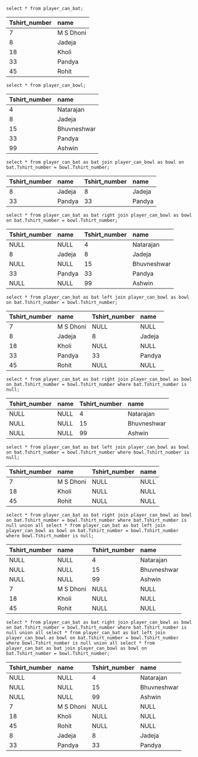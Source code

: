 ```syntax
select * from player_can_bat;
```

| Tshirt_number | name      |
| :------------ | :-------- |
| 7             | M S Dhoni |
| 8             | Jadeja    |
| 18            | Kholi     |
| 33            | Pandya    |
| 45            | Rohit     |

```syntax
select * from player_can_bowl;
```

| Tshirt_number | name        |
| :------------ | :---------- |
| 4             | Natarajan   |
| 8             | Jadeja      |
| 15            | Bhuvneshwar |
| 33            | Pandya      |
| 99            | Ashwin      |

```syntax
select * from player_can_bat as bat join player_can_bowl as bowl on bat.Tshirt_number = bowl.Tshirt_number;
```

| Tshirt_number | name   | Tshirt_number | name   |
| :------------ | :----- | :------------ | :----- |
| 8             | Jadeja | 8             | Jadeja |
| 33            | Pandya | 33            | Pandya |

```syntax
select * from player_can_bat as bat right join player_can_bowl as bowl on bat.Tshirt_number = bowl.Tshirt_number;
```

| Tshirt_number | name   | Tshirt_number | name        |
| :------------ | :----- | :------------ | :---------- |
| NULL          | NULL   | 4             | Natarajan   |
| 8             | Jadeja | 8             | Jadeja      |
| NULL          | NULL   | 15            | Bhuvneshwar |
| 33            | Pandya | 33            | Pandya      |
| NULL          | NULL   | 99            | Ashwin      |

```syntax
select * from player_can_bat as bat left join player_can_bowl as bowl on bat.Tshirt_number = bowl.Tshirt_number;
```

| Tshirt_number | name      | Tshirt_number | name   |
| :------------ | :-------- | :------------ | :----- |
| 7             | M S Dhoni | NULL          | NULL   |
| 8             | Jadeja    | 8             | Jadeja |
| 18            | Kholi     | NULL          | NULL   |
| 33            | Pandya    | 33            | Pandya |
| 45            | Rohit     | NULL          | NULL   |

```syntax
select * from player_can_bat as bat right join player_can_bowl as bowl on bat.Tshirt_number = bowl.Tshirt_number where bat.Tshirt_number is null;
```

| Tshirt_number | name | Tshirt_number | name        |
| :------------ | :--- | :------------ | :---------- |
| NULL          | NULL | 4             | Natarajan   |
| NULL          | NULL | 15            | Bhuvneshwar |
| NULL          | NULL | 99            | Ashwin      |

```syntax
select * from player_can_bat as bat left join player_can_bowl as bowl on bat.Tshirt_number = bowl.Tshirt_number where bowl.Tshirt_number is null;
```

| Tshirt_number | name      | Tshirt_number | name |
| :------------ | :-------- | :------------ | :--- |
| 7             | M S Dhoni | NULL          | NULL |
| 18            | Kholi     | NULL          | NULL |
| 45            | Rohit     | NULL          | NULL |

```syntax
select * from player_can_bat as bat right join player_can_bowl as bowl on bat.Tshirt_number = bowl.Tshirt_number where bat.Tshirt_number is null union all select * from player_can_bat as bat left join player_can_bowl as bowl on bat.Tshirt_number = bowl.Tshirt_number where bowl.Tshirt_number is null;
```

| Tshirt_number | name      | Tshirt_number | name        |
| :------------ | :-------- | :------------ | :---------- |
| NULL          | NULL      | 4             | Natarajan   |
| NULL          | NULL      | 15            | Bhuvneshwar |
| NULL          | NULL      | 99            | Ashwin      |
| 7             | M S Dhoni | NULL          | NULL        |
| 18            | Kholi     | NULL          | NULL        |
| 45            | Rohit     | NULL          | NULL        |

```syntax
select * from player_can_bat as bat right join player_can_bowl as bowl on bat.Tshirt_number = bowl.Tshirt_number where bat.Tshirt_number is null union all select * from player_can_bat as bat left join player_can_bowl as bowl on bat.Tshirt_number = bowl.Tshirt_number where bowl.Tshirt_number is null union all select * from player_can_bat as bat join player_can_bowl as bowl on bat.Tshirt_number = bowl.Tshirt_number;
```

| Tshirt_number | name      | Tshirt_number | name        |
| :------------ | :-------- | :------------ | :---------- |
| NULL          | NULL      | 4             | Natarajan   |
| NULL          | NULL      | 15            | Bhuvneshwar |
| NULL          | NULL      | 99            | Ashwin      |
| 7             | M S Dhoni | NULL          | NULL        |
| 18            | Kholi     | NULL          | NULL        |
| 45            | Rohit     | NULL          | NULL        |
| 8             | Jadeja    | 8             | Jadeja      |
| 33            | Pandya    | 33            | Pandya      |
